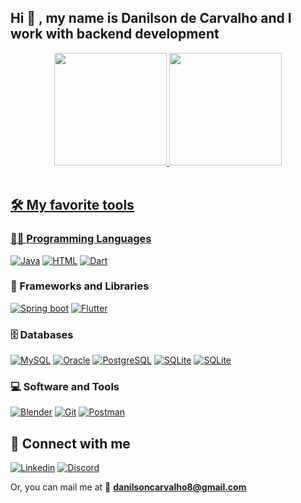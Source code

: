 ## Hi 👋 , my name is Danilson de Carvalho and I work with backend development
<div align="center">
  <a href="https://github.com/DanilsonC">
  <img height="180em" src="https://github-readme-stats.vercel.app/api?username=DanilsonC&show_icons=true&theme=github_dark&include_all_commits=true&count_private=true"/>
  <img height="180em" src="https://github-readme-stats.vercel.app/api/top-langs/?username=DanilsonC&layout=compact&langs_count=7&theme=github_dark"/>  
</div>
<br>

## 🛠️ My favorite tools

### 👨‍💻 Programming Languages

<p>
  <a href="https://github.com/search?q=user%DanilsonC+language%3Ajava"><img alt="Java" src="https://img.shields.io/badge/Java-007396.svg?logo=java&logoColor=white"></a>
  <a href="https://github.com/search?q=user%DanilsonC+language%3Ahtml"><img alt="HTML" src="https://img.shields.io/badge/Clojure-E34F26.svg?logo=clojure&logoColor=white"></a>
  <a href="https://github.com/search?q=user%DanilsonC+language%3Adart"><img alt="Dart" src="https://img.shields.io/badge/Dart-15A6C4.svg?logo=dart&logoColor=white"></a>
</p>
  
 ### 🧰 Frameworks and Libraries

<p>
  <a href="#"><img alt="Spring boot" src="https://img.shields.io/badge/Spring boot-25A162?logo=springboot&logoColor=black"></a>
  <a href="#"><img alt="Flutter" src="https://img.shields.io/badge/Flutter-02569B.svg?logo=flutter&logoColor=white"></a>
</p>

### 🗄️ Databases

<p>
  <a href="#"><img alt="MySQL" src="https://img.shields.io/badge/MySQL-00f.svg?logo=mysql&logoColor=white"></a>
  <a href="#"><img alt="Oracle" src ="https://img.shields.io/badge/Oracle-F00000.svg?logo=oracle&logoColor=white"></a>
  <a href="#"><img alt="PostgreSQL" src ="https://img.shields.io/badge/PostgreSQL-316192.svg?logo=postgresql&logoColor=white"></a>
  <a href="#"><img alt="SQLite" src ="https://img.shields.io/badge/SQLite-07405e.svg?logo=sqlite&logoColor=white"></a>
  <a href="#"><img alt="SQLite" src ="https://img.shields.io/badge/redis-07405e.svg?logo=redis&logoColor=white"></a>
</p>

### 💻 Software and Tools

<p>
  <a href="#"><img alt="Blender" src="https://img.shields.io/badge/-blender-175DDC?logo=blender&logoColor=white"></a>
  <a href="#"><img alt="Git" src="https://img.shields.io/badge/Git-F05033.svg?logo=git&logoColor=white"></a>
  <a href="#"><img alt="Postman" src="https://img.shields.io/badge/Postman-FF6C37?logo=postman&logoColor=white"></a>
  
</p>

## 📱 Connect with me

<p>
  <a href="https://www.linkedin.com/in/danilson-carvalho/"><img alt="Linkedin" src="https://custom-icon-badges.herokuapp.com/badge/Danilson--Carvalho-0A66C2.svg?logo=linkedin&logoColor=white"></a>
  <a href="https://discordapp.com/users/DanilsonC#2522"><img alt="Discord" src="https://custom-icon-badges.herokuapp.com/badge/ @DanilsonC-5865F2.svg?logo=discord&logoColor=white"></a>
</p>

Or, you can mail me at 📨 **danilsoncarvalho8@gmail.com**
